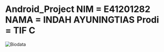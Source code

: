 # Android_Project  NIM = E41201282 NAMA = INDAH AYUNINGTIAS Prodi = TIF C
![Biodata](https://user-images.githubusercontent.com/80672080/136053839-3ecc000f-3d63-4fe5-96c0-092b6aa4a8b8.PNG)
